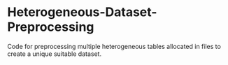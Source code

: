 # Heterogeneous-Dataset-Preprocessing
Code for preprocessing multiple heterogeneous tables allocated in files to create a unique suitable dataset.
